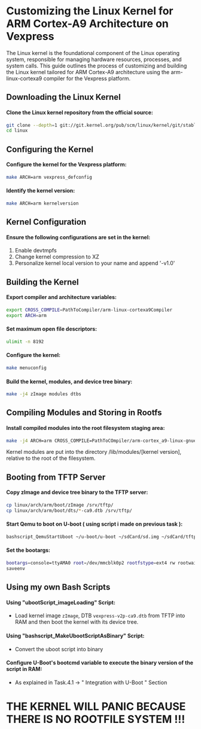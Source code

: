 # Customizing the Linux Kernel for ARM Cortex-A9 Architecture on Vexpress

The Linux kernel is the foundational component of the Linux operating system, responsible for managing hardware resources, processes, and system calls. This guide outlines the process of customizing and building the Linux kernel tailored for ARM Cortex-A9 architecture using the arm-linux-cortexa9 compiler for the Vexpress platform.

## Downloading the Linux Kernel

#### Clone the Linux kernel repository from the official source:

```bash
git clone --depth=1 git://git.kernel.org/pub/scm/linux/kernel/git/stable/linux.git
cd linux
```

## Configuring the Kernel
#### Configure the kernel for the Vexpress platform:
```bash
make ARCH=arm vexpress_defconfig
```
#### Identify the kernel version:
```bash
make ARCH=arm kernelversion
```

## Kernel Configuration

#### Ensure the following configurations are set in the kernel:

1) Enable devtmpfs
2) Change kernel compression to XZ
3) Personalize kernel local version to your name and append '-v1.0'

## Building the Kernel

#### Export compiler and architecture variables:

```bash
export CROSS_COMPILE=PathToCompiler/arm-linux-cortexa9Compiler
export ARCH=arm
```

#### Set maximum open file descriptors:
```bash
ulimit -n 8192
```
#### Configure the kernel:
```bash
make menuconfig
```
#### Build the kernel, modules, and device tree binary:

```bash
make -j4 zImage modules dtbs
```

## Compiling Modules and Storing in Rootfs

#### Install compiled modules into the root filesystem staging area:

```bash
make -j4 ARCH=arm CROSS_COMPILE=PathToCOmpiler/arm-cortex_a9-linux-gnueabihf- INSTALL_MOD_PATH=$HOME/rootfs modules_install
```

Kernel modules are put into the directory /lib/modules/[kernel version], relative to the root of the filesystem.

## Booting from TFTP Server

#### Copy zImage and device tree binary to the TFTP server:

```bash
cp linux/arch/arm/boot/zImage /srv/tftp/
cp linux/arch/arm/boot/dts/*-ca9.dtb /srv/tftp/
```

#### Start Qemu to boot on U-boot ( using script i made on previous task ):

```bash
bashscript_QemuStartUboot ~/u-boot/u-boot ~/sdCard/sd.img ~/sdCard/tftp_bash
```

#### Set the bootargs:


```bash
bootargs=console=ttyAMA0 root=/dev/mmcblk0p2 rootfstype=ext4 rw rootwait init=/sbin/init
saveenv
```

## Using my own Bash Scripts

#### Using "ubootScript_imageLoading" Script:

- Load kernel image `zImage`, DTB `vexpress-v2p-ca9.dtb` from TFTP into RAM and then boot the kernel with its device tree.
	
#### Using "bashscript_MakeUbootScriptAsBinary" Script:

- Convert the uboot script into binary
	
#### Configure U-Boot's bootcmd variable to execute the binary version of the script in RAM:

- As explained in Task.4.1 -> " Integration with U-Boot " Section

# THE KERNEL WILL PANIC BECAUSE THERE IS NO ROOTFILE SYSTEM !!!
